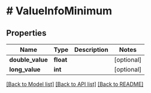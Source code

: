 # # ValueInfoMinimum

## Properties

Name | Type | Description | Notes
------------ | ------------- | ------------- | -------------
**double_value** | **float** |  | [optional]
**long_value** | **int** |  | [optional]

[[Back to Model list]](../../README.md#models) [[Back to API list]](../../README.md#endpoints) [[Back to README]](../../README.md)
